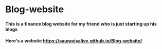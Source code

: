 # Blog-website

#### This is a finance blog website for my friend who is just starting up his blogs

#### Here's a website https://sauravisalive.github.io/Blog-website/ 
